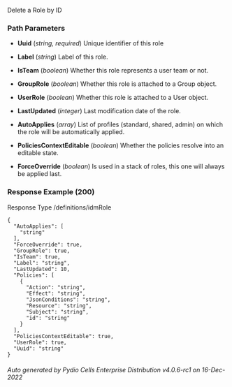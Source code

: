 






 
Delete a Role by ID  


### Path Parameters

 - **Uuid** (_string, required_) Unique identifier of this role

 - **Label** (_string_) Label of this role.

 - **IsTeam** (_boolean_) Whether this role represents a user team or not.

 - **GroupRole** (_boolean_) Whether this role is attached to a Group object.

 - **UserRole** (_boolean_) Whether this role is attached to a User object.

 - **LastUpdated** (_integer_) Last modification date of the role.

 - **AutoApplies** (_array_) List of profiles (standard, shared, admin) on which the role will be automatically applied.

 - **PoliciesContextEditable** (_boolean_) Whether the policies resolve into an editable state.

 - **ForceOverride** (_boolean_) Is used in a stack of roles, this one will always be applied last.




### Response Example (200)
Response Type /definitions/idmRole

```
{
  "AutoApplies": [
    "string"
  ],
  "ForceOverride": true,
  "GroupRole": true,
  "IsTeam": true,
  "Label": "string",
  "LastUpdated": 10,
  "Policies": [
    {
      "Action": "string",
      "Effect": "string",
      "JsonConditions": "string",
      "Resource": "string",
      "Subject": "string",
      "id": "string"
    }
  ],
  "PoliciesContextEditable": true,
  "UserRole": true,
  "Uuid": "string"
}
```




###### Auto generated by Pydio Cells Enterprise Distribution v4.0.6-rc1 on 16-Dec-2022
